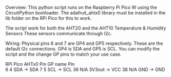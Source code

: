 Overview:
This python script runs on the Raspberry Pi Pico W using the CircuitPython bootloader. The adafruit_ahtx0 library must be installed in the lib folder on the RPi Pico for this to work. 

The script work for both the AHT20 and the AHT10 Temperature & Humidity Sensors
These sensors communicate through I2c.
 
Wiring:
Physical pins 6 and 7 are GP4 and GP5 respectively. These are the default I2c connections. GP4 is SDA and GP5 is SCL. You can modify the script and the change GP pins to match your use case.

RPi Pico	              AHTx0
Pin   GP      name	   Pin   
  6        4        SDA       ->   SDA
  7        5        SCL        ->   SCL
36     N/A    3V3out ->  VCC
38     N/A    GND      -> GND
